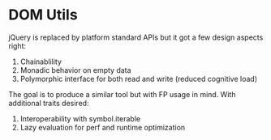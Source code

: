 # DOM Utils

jQuery is replaced by platform standard APIs but it got a few design aspects right:

1. Chainablility
2. Monadic behavior on empty data
3. Polymorphic interface for both read and write (reduced cognitive load)

The goal is to produce a similar tool but with FP usage in mind. With additional traits desired:

1. Interoperability with symbol.iterable
2. Lazy evaluation for perf and runtime optimization
